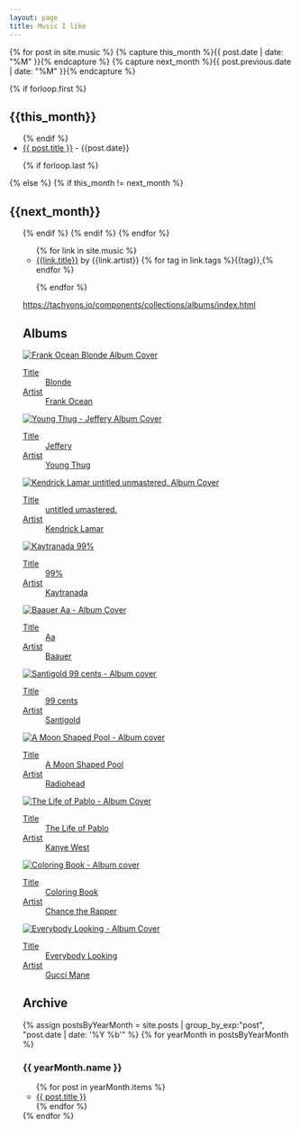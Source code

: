 ```yaml
---
layout: page
title: Music I like
---
```


{% for post in site.music  %}
{% capture this_month %}{{ post.date | date: "%M" }}{% endcapture %}
{% capture next_month %}{{ post.previous.date | date: "%M" }}{% endcapture %}

{% if forloop.first %}
<h2 id="{{ this_month }}-ref">{{this_month}}</h2>
<ul>
{% endif %}

<li class="pv2"><a href="{{ post.url }}">{{ post.title }}</a> - {{post.date}} </li>

{% if forloop.last %}
</ul>
{% else %}
{% if this_month != next_month %}
</ul>
<h2 id="{{ next_month }}-ref">{{next_month}}</h2>
<ul>
{% endif %}
{% endif %}
{% endfor %}


<ul>
{% for link in site.music %}

<li><a href="{{link.href}}">{{link.title}}</a> by {{link.artist}} <span class="fr f5">{% for tag in link.tags %}{{tag}},{% endfor %}</span></li>


{% endfor %}
</ul>

https://tachyons.io/components/collections/albums/index.html

<article>
  <h2 class="f3 fw4 pa3 mv0">Albums</h2>
  <div class="cf pa2">
    <div class="fl w-50 w-25-m w-20-l pa2">
      <a href="https://geo.itunes.apple.com/us/album/blonde/id1146195596?at=1l3vqFJ&mt=1&app=music" class="db link dim tc">
        <img src="http://is4.mzstatic.com/image/thumb/Music62/v4/93/8f/75/938f7536-0188-f9ba-4585-0a77ceaebf0a/source/400x40000bb.png" alt="Frank Ocean Blonde Album Cover" class="w-100 db outline black-10"/>
        <dl class="mt2 f6 lh-copy">
          <dt class="clip">Title</dt>
          <dd class="ml0 black truncate w-100">Blonde</dd>
          <dt class="clip">Artist</dt>
          <dd class="ml0 gray truncate w-100">Frank Ocean</dd>
        </dl>
      </a>
    </div>
    <div class="fl w-50 w-25-m w-20-l pa2">
      <a href="https://geo.itunes.apple.com/us/album/jeffery/id1146718343?at=1l3vqFJ&mt=1&app=music" class="db link dim tc">
        <img src="http://is1.mzstatic.com/image/thumb/Music71/v4/c8/2d/b1/c82db1cd-9dc5-d7cb-2a34-735cf47bb809/source/400x40000bb.png" alt="Young Thug - Jeffery Album Cover" class="w-100 db outline black-10"/>
        <dl class="mt2 f6 lh-copy">
          <dt class="clip">Title</dt>
          <dd class="ml0 black truncate w-100 ttu">Jeffery</dd>
          <dt class="clip">Artist</dt>
          <dd class="ml0 gray truncate w-100">Young Thug</dd>
        </dl>
      </a>
    </div>
    <div class="fl w-50 w-25-m w-20-l pa2">
      <a href="https://geo.itunes.apple.com/us/album/untitled-unmastered./id1089846273?at=1l3vqFJ&mt=1&app=music" class="db link dim tc">
        <img src="http://is5.mzstatic.com/image/thumb/Music49/v4/1b/36/43/1b3643c6-e6a3-41bc-7f6d-7c2b64b5d60b/source/400x40000bb.png" alt="Kendrick Lamar untitled unmastered. Album Cover" class="w-100 db outline black-10"/>
        <dl class="mt2 f6 lh-copy">
          <dt class="clip">Title</dt>
          <dd class="ml0 black truncate w-100">untitled umastered.</dd>
          <dt class="clip">Artist</dt>
          <dd class="ml0 gray truncate w-100">Kendrick Lamar</dd>
        </dl>
      </a>
    </div>
    <div class="fl w-50 w-25-m w-20-l pa2">
      <a href="https://geo.itunes.apple.com/us/album/99.9/id1092026376?at=1l3vqFJ&mt=1&app=music" class="db link dim tc">
        <img src="http://is4.mzstatic.com/image/thumb/Music49/v4/e9/4c/2d/e94c2d5f-bdb0-c565-4cc2-f9dfcf7f0b87/source/400x40000bb.png" alt="Kaytranada 99%" class="w-100 db outline black-10"/>
        <dl class="mt2 f6 lh-copy">
          <dt class="clip">Title</dt>
          <dd class="ml0 black truncate w-100">99%</dd>
          <dt class="clip">Artist</dt>
          <dd class="ml0 gray truncate w-100">Kaytranada</dd>
        </dl>
      </a>
    </div>
    <div class="fl w-50 w-25-m w-20-l pa2">
      <a href="https://geo.itunes.apple.com/us/album/aa/id1067924003?at=1l3vqFJ&mt=1&app=music" class="db link dim tc">
        <img src="http://is3.mzstatic.com/image/thumb/Music49/v4/b6/b0/a1/b6b0a1dd-998d-9786-ca2f-87470be15250/source/400x40000bb.png" alt="Baauer Aa - Album Cover" class="w-100 db outline black-10"/>
        <dl class="mt2 f6 lh-copy">
          <dt class="clip">Title</dt>
          <dd class="ml0 black truncate w-100">Aa</dd>
          <dt class="clip">Artist</dt>
          <dd class="ml0 gray truncate w-100">Baauer</dd>
        </dl>
      </a>
    </div>
    <div class="fl w-50 w-25-m w-20-l pa2">
      <a href="https://geo.itunes.apple.com/us/album/99-cents/id1054734475?at=1l3vqFJ&mt=1&app=music" class="db link dim tc">
        <img src="http://is3.mzstatic.com/image/thumb/Music62/v4/fa/ae/a6/faaea65f-0819-bb5d-afaa-4f5e84015204/source/400x40000bb.png" alt="Santigold 99 cents - Album cover" class="w-100 db outline black-10"/>
        <dl class="mt2 f6 lh-copy">
          <dt class="clip">Title</dt>
          <dd class="ml0 black truncate w-100">99 cents</dd>
          <dt class="clip">Artist</dt>
          <dd class="ml0 gray truncate w-100">Santigold</dd>
        </dl>
      </a>
    </div>
    <div class="fl w-50 w-25-m w-20-l pa2">
      <a href="https://geo.itunes.apple.com/us/album/a-moon-shaped-pool/id1111577743?at=1l3vqFJ&mt=1&app=music" class="db link dim tc">
        <img src="http://is2.mzstatic.com/image/thumb/Music18/v4/34/03/34/34033451-12e2-2d0b-c100-11a390922a01/source/400x40000bb.png" alt="A Moon Shaped Pool - Album cover" class="w-100 db outline black-10"/>
        <dl class="mt2 f6 lh-copy">
          <dt class="clip">Title</dt>
          <dd class="ml0 black truncate w-100">A Moon Shaped Pool</dd>
          <dt class="clip">Artist</dt>
          <dd class="ml0 gray truncate w-100">Radiohead</dd>
        </dl>
      </a>
    </div>
    <div class="fl w-50 w-25-m w-20-l pa2">
      <a href="https://geo.itunes.apple.com/us/album/the-life-of-pablo/id1123231885?at=1l3vqFJ&mt=1&app=music" class="db link dim tc">
        <img src="http://is3.mzstatic.com/image/thumb/Music20/v4/c0/98/d0/c098d05b-7bcc-0ea3-0213-0f69992fda65/source/400x40000bb.png" alt="The Life of Pablo - Album Cover" class="w-100 db outline black-10"/>
        <dl class="mt2 f6 lh-copy">
          <dt class="clip">Title</dt>
          <dd class="ml0 black truncate w-100">The Life of Pablo</dd>
          <dt class="clip">Artist</dt>
          <dd class="ml0 gray truncate w-100">Kanye West</dd>
        </dl>
      </a>
    </div>
    <div class="fl w-50 w-25-m w-20-l pa2">
      <a href="https://geo.itunes.apple.com/us/album/coloring-book/id1113239004?at=1l3vqFJ&mt=1&app=music" class="db link dim tc">
        <img src="http://is2.mzstatic.com/image/thumb/Music18/v4/5a/42/0f/5a420f73-6490-abc9-bdcc-3001d5c4e9fc/source/400x40000bb.png" alt="Coloring Book - Album cover" class="w-100 db outline black-10"/>
        <dl class="mt2 f6 lh-copy">
          <dt class="clip">Title</dt>
          <dd class="ml0 black truncate w-100">Coloring Book</dd>
          <dt class="clip">Artist</dt>
          <dd class="ml0 gray truncate w-100">Chance the Rapper</dd>
        </dl>
      </a>
    </div>
    <div class="fl w-50 w-25-m w-20-l pa2">
      <a href="https://geo.itunes.apple.com/us/album/everybody-looking/id1135576036?at=1l3vqFJ&mt=1&app=music" class="db link dim tc">
        <img src="http://is4.mzstatic.com/image/thumb/Music30/v4/9b/2e/e1/9b2ee13e-35fd-0cc1-d203-e65b4beafc7f/source/400x40000bb.png" alt="Everybody Looking - Album Cover" class="w-100 db outline black-10"/>
        <dl class="mt2 f6 lh-copy">
          <dt class="clip">Title</dt>
          <dd class="ml0 black truncate w-100">Everybody Looking</dd>
          <dt class="clip">Artist</dt>
          <dd class="ml0 gray truncate w-100">Gucci Mane</dd>
        </dl>
      </a>
    </div>
  </div>
</article>

<h2>Archive</h2>
{% assign postsByYearMonth = site.posts | group_by_exp:"post", "post.date | date: '%Y %b'"  %}
{% for yearMonth in postsByYearMonth %}
<h3>{{ yearMonth.name }}</h3>
<ul>
{% for post in yearMonth.items %}
<li><a href="{{ post.url }}">{{ post.title }}</a></li>
{% endfor %}
</ul>
{% endfor %}